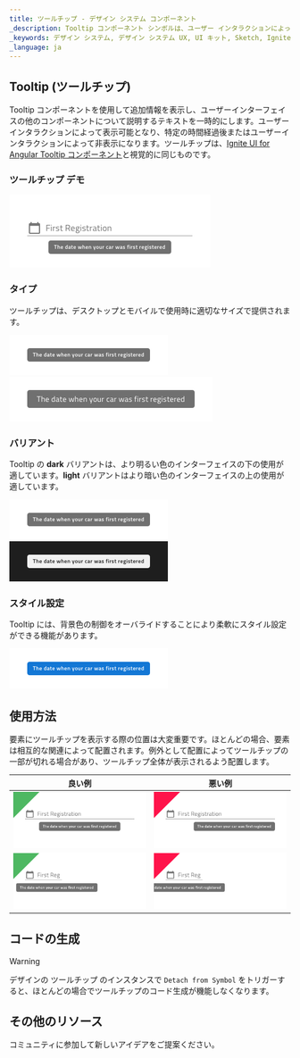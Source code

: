 ```yaml
---
title: ツールチップ - デザイン システム コンポーネント
_description: Tooltip コンポーネント シンボルは、ユーザー インタラクションによって追加情報をテキストで表示します。
_keywords: デザイン システム, デザイン システム UX, UI キット, Sketch, Ignite UI for Angular, Sketch to Angular, Angular, Angular デザイン システム, Sketch からコードをエクスポート, Angular 用のデザイン キット, Sketch HTML, Sketch to HTML, Sketch UI キット
_language: ja
---
```


## Tooltip (ツールチップ)

Tooltip コンポーネントを使用して追加情報を表示し、ユーザーインターフェイスの他のコンポーネントについて説明するテキストを一時的にします。ユーザーインタラクションによって表示可能となり、特定の時間経過後またはユーザーインタラクションによって非表示になります。ツールチップは、[Ignite UI for Angular Tooltip コンポーネント](https://jp.infragistics.com/products/ignite-ui-angular/angular/components/tooltip.html)と視覚的に同じものです。

### ツールチップ デモ

<img class="responsive-img" src="../images/tooltip_demo.png" srcset="../images/tooltip_demo@2x.png 2x" />

### タイプ

ツールチップは、デスクトップとモバイルで使用時に適切なサイズで提供されます。

<img class="responsive-img" src="../images/tooltip_desktop.png" srcset="../images/tooltip_desktop@2x.png 2x" />
<img class="responsive-img" src="../images/tooltip_mobile.png" srcset="../images/tooltip_mobile@2x.png 2x" />

### バリアント

Tooltip の **dark** バリアントは、より明るい色のインターフェイスの下の使用が適しています。**light** バリアントはより暗い色のインターフェイスの上の使用が適しています。

<img class="responsive-img" src="../images/tooltip_dark.png" srcset="../images/tooltip_dark@2x.png 2x" />
<img class="responsive-img" src="../images/tooltip_light.png" srcset="../images/tooltip_light@2x.png 2x" />

### スタイル設定

Tooltip には、背景色の制御をオーバライドすることにより柔軟にスタイル設定ができる機能があります。

<img class="responsive-img" src="../images/tooltip_styling.png" srcset="../images/tooltip_styling@2x.png 2x" />

## 使用方法

要素にツールチップを表示する際の位置は大変重要です。ほとんどの場合、要素は相互的な関連によって配置されます。例外として配置によってツールチップの一部が切れる場合があり、ツールチップ全体が表示されるよう配置します。

| 良い例                                                                               |悪い例                                                                                |
| -------------------------------------------------------------------------------- | ------------------------------------------------------------------------------------ |
| <img class="responsive-img" src="../images/tooltip_do1.png" srcset="../images/tooltip_do1@2x.png 2x" />|<img class="responsive-img" src="../images/tooltip_dont1.png" srcset="../images/tooltip_dont1@2x.png 2x" /> |
| <img class="responsive-img" src="../images/tooltip_do2.png" srcset="../images/tooltip_do2@2x.png 2x" />|<img class="responsive-img" src="../images/tooltip_dont2.png" srcset="../images/tooltip_dont2@2x.png 2x" /> |

## コードの生成

> [!WARNING]
> デザインの ツールチップ のインスタンスで `Detach from Symbol` をトリガーすると、ほとんどの場合でツールチップのコード生成が機能しなくなります。

## その他のリソース

コミュニティに参加して新しいアイデアをご提案ください。



